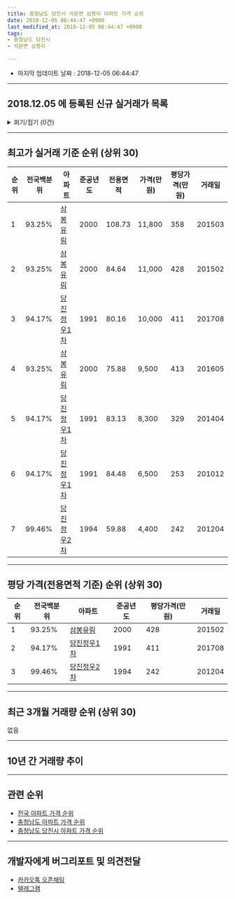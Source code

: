 ```yaml
---
title: 충청남도 당진시 석문면 삼봉리 아파트 가격 순위
date: 2018-12-05 06:44:47 +0900
last_modified_at: 2018-12-05 06:44:47 +0900
tags:
- 충청남도 당진시
- 석문면 삼봉리

---
```


* 마지막 업데이트 날짜 : 2018-12-05 06:44:47

---

## 2018.12.05 에 등록된 신규 실거래가 목록

<details>
<summary>펴기/접기 (0건)</summary>
<div markdown="1">

|아파트|전국백분위|준공년도|전용면적|가격(만원)|평당가격(만원)|거래일|
|---|---|---|---|---|---|---|
|없음|||||||


</div>
</details>

---

## 최고가 실거래 기준 순위 (상위 30)


|순위|전국백분위|아파트|준공년도|전용면적|가격(만원)|평당가격(만원)|거래일|
|---|---|---|---|---|---|---|---|
|1|93.25%|[삼봉유림](https://search.naver.com/search.naver?query=%EC%B6%A9%EC%B2%AD%EB%82%A8%EB%8F%84+%EB%8B%B9%EC%A7%84%EC%8B%9C+%EC%84%9D%EB%AC%B8%EB%A9%B4+%EC%82%BC%EB%B4%89%EB%A6%AC+%EC%82%BC%EB%B4%89%EC%9C%A0%EB%A6%BC)|2000|108.73|11,800|358|201503|
|2|93.25%|[삼봉유림](https://search.naver.com/search.naver?query=%EC%B6%A9%EC%B2%AD%EB%82%A8%EB%8F%84+%EB%8B%B9%EC%A7%84%EC%8B%9C+%EC%84%9D%EB%AC%B8%EB%A9%B4+%EC%82%BC%EB%B4%89%EB%A6%AC+%EC%82%BC%EB%B4%89%EC%9C%A0%EB%A6%BC)|2000|84.64|11,000|428|201502|
|3|94.17%|[당진정우1차](https://search.naver.com/search.naver?query=%EC%B6%A9%EC%B2%AD%EB%82%A8%EB%8F%84+%EB%8B%B9%EC%A7%84%EC%8B%9C+%EC%84%9D%EB%AC%B8%EB%A9%B4+%EC%82%BC%EB%B4%89%EB%A6%AC+%EB%8B%B9%EC%A7%84%EC%A0%95%EC%9A%B01%EC%B0%A8)|1991|80.16|10,000|411|201708|
|4|93.25%|[삼봉유림](https://search.naver.com/search.naver?query=%EC%B6%A9%EC%B2%AD%EB%82%A8%EB%8F%84+%EB%8B%B9%EC%A7%84%EC%8B%9C+%EC%84%9D%EB%AC%B8%EB%A9%B4+%EC%82%BC%EB%B4%89%EB%A6%AC+%EC%82%BC%EB%B4%89%EC%9C%A0%EB%A6%BC)|2000|75.88|9,500|413|201605|
|5|94.17%|[당진정우1차](https://search.naver.com/search.naver?query=%EC%B6%A9%EC%B2%AD%EB%82%A8%EB%8F%84+%EB%8B%B9%EC%A7%84%EC%8B%9C+%EC%84%9D%EB%AC%B8%EB%A9%B4+%EC%82%BC%EB%B4%89%EB%A6%AC+%EB%8B%B9%EC%A7%84%EC%A0%95%EC%9A%B01%EC%B0%A8)|1991|83.13|8,300|329|201404|
|6|94.17%|[당진정우1차](https://search.naver.com/search.naver?query=%EC%B6%A9%EC%B2%AD%EB%82%A8%EB%8F%84+%EB%8B%B9%EC%A7%84%EC%8B%9C+%EC%84%9D%EB%AC%B8%EB%A9%B4+%EC%82%BC%EB%B4%89%EB%A6%AC+%EB%8B%B9%EC%A7%84%EC%A0%95%EC%9A%B01%EC%B0%A8)|1991|84.48|6,500|253|201012|
|7|99.46%|[당진정우2차](https://search.naver.com/search.naver?query=%EC%B6%A9%EC%B2%AD%EB%82%A8%EB%8F%84+%EB%8B%B9%EC%A7%84%EC%8B%9C+%EC%84%9D%EB%AC%B8%EB%A9%B4+%EC%82%BC%EB%B4%89%EB%A6%AC+%EB%8B%B9%EC%A7%84%EC%A0%95%EC%9A%B02%EC%B0%A8)|1994|59.88|4,400|242|201204|


---

## 평당 가격(전용면적 기준) 순위 (상위 30)


|순위|전국백분위|아파트|준공년도|평당가격(만원)|거래일|
|---|---|---|---|---|---|
|1|93.25%|[삼봉유림](https://search.naver.com/search.naver?query=%EC%B6%A9%EC%B2%AD%EB%82%A8%EB%8F%84+%EB%8B%B9%EC%A7%84%EC%8B%9C+%EC%84%9D%EB%AC%B8%EB%A9%B4+%EC%82%BC%EB%B4%89%EB%A6%AC+%EC%82%BC%EB%B4%89%EC%9C%A0%EB%A6%BC)|2000|428|201502|
|2|94.17%|[당진정우1차](https://search.naver.com/search.naver?query=%EC%B6%A9%EC%B2%AD%EB%82%A8%EB%8F%84+%EB%8B%B9%EC%A7%84%EC%8B%9C+%EC%84%9D%EB%AC%B8%EB%A9%B4+%EC%82%BC%EB%B4%89%EB%A6%AC+%EB%8B%B9%EC%A7%84%EC%A0%95%EC%9A%B01%EC%B0%A8)|1991|411|201708|
|3|99.46%|[당진정우2차](https://search.naver.com/search.naver?query=%EC%B6%A9%EC%B2%AD%EB%82%A8%EB%8F%84+%EB%8B%B9%EC%A7%84%EC%8B%9C+%EC%84%9D%EB%AC%B8%EB%A9%B4+%EC%82%BC%EB%B4%89%EB%A6%AC+%EB%8B%B9%EC%A7%84%EC%A0%95%EC%9A%B02%EC%B0%A8)|1994|242|201204|


---

## 최근 3개월 거래량 순위 (상위 30)

없음

---

## 10년 간 거래량 추이


<div style="width:100%;">
    <canvas id="deal_progress" height="250"></canvas>
</div>

<script>
new Chart(document.getElementById("deal_progress"), {
    type: 'line',
    data: {
        labels: ['200812','200901','200902','200903','200904','200905','200906','200907','200908','200909','200910','200911','200912','201001','201002','201003','201004','201005','201006','201007','201008','201009','201010','201011','201012','201101','201102','201103','201104','201105','201106','201107','201108','201109','201110','201111','201112','201201','201202','201203','201204','201205','201206','201207','201208','201209','201210','201211','201212','201301','201302','201303','201304','201305','201306','201307','201308','201309','201310','201311','201312','201401','201402','201403','201404','201405','201406','201407','201408','201409','201410','201411','201412','201501','201502','201503','201504','201505','201506','201507','201508','201509','201510','201511','201512','201601','201602','201603','201604','201605','201606','201607','201608','201609','201610','201611','201612','201701','201702','201703','201704','201705','201706','201707','201708','201709','201710','201711','201712','201801','201802','201803','201804','201805','201806','201807','201808','201809','201810','201811','201812'],
        datasets: [{
            label: '실거래 수',
            pointRadius: 1,
            data: [1, 0, 1, 1, 0, 0, 5, 3, 0, 1, 1, 1, 0, 1, 0, 3, 1, 0, 0, 0, 0, 1, 0, 0, 1, 1, 0, 0, 0, 1, 3, 1, 1, 3, 0, 0, 0, 0, 0, 0, 2, 0, 2, 1, 0, 2, 2, 0, 1, 1, 0, 0, 0, 0, 2, 0, 1, 2, 0, 0, 1, 1, 3, 0, 3, 0, 0, 1, 1, 0, 1, 0, 0, 0, 1, 1, 1, 0, 1, 1, 0, 1, 0, 1, 1, 1, 0, 0, 1, 1, 0, 1, 1, 0, 0, 0, 0, 0, 2, 3, 1, 0, 0, 0, 4, 0, 0, 1, 0, 0, 0, 0, 0, 0, 1, 1, 0, 1, 0, 0, 0],
            borderColor: "rgba(255, 201, 14, 1)",
            backgroundColor: "rgba(255, 201, 14, 0.5)",
            fill: true,
        }]
    },
    options: {
        responsive: true,
        title: {
            display: true,
            text: '10년간 거래량 추이'
        },
        tooltips: {
            mode: 'index',
            intersect: false,
        },
        hover: {
            mode: 'nearest',
            intersect: true
        },
        scales: {
            xAxes: [{
                display: true,
                scaleLabel: {
                    display: true,
                    labelString: '년/월'
                }
            }],
            yAxes: [{
                display: true,
                ticks: {
                    suggestedMin: 0,
                },
                scaleLabel: {
                    display: true,
                    labelString: '실거래 수'
                }
            }]
        }
    }
});

</script>


---

## 관련 순위

- [전국 아파트 가격 순위](https://inasie.github.io/apt-ranking/전국)
- [충청남도 아파트 가격 순위](https://inasie.github.io/apt-ranking/충청남도)
- [충청남도 당진시 아파트 가격 순위](https://inasie.github.io/apt-ranking/충청남도-당진시)


---

## 개발자에게 버그리포트 및 의견전달

- [카카오톡 오픈채팅](https://open.kakao.com/o/gLJUAP4)
- [텔레그램](https://t.me/inasie)

